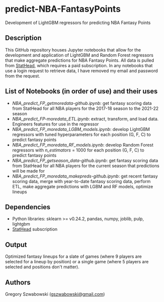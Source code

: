 # predict-NBA-FantasyPoints
Development of LightGBM regressors for predicting NBA Fantasy Points

## Description

This GitHub repository houses Jupyter notebooks that allow for the development and application of LightGBM and Random Forest regressors that make aggregate predictions for NBA Fantasy Points. All data is pulled from [StatHead](https://stathead.com/), which requires a paid subscription. In any notebooks that use a login request to retrieve data, I have removed my email and password from the request.

## List of Notebooks (in order of use) and their uses
* *NBA_predict_FP_getmoredata-github.ipynb*: get fantasy scoring data from StatHead for all NBA players for the 2017-18 season to the 2021-22 season
* *NBA_predict_FP-moredata_ETL.ipynb*: extract, transform, and load data. Engineers features for use in the regressor
* *NBA_predict_FP_moredata_LGBM_models.ipynb*: develop LightGBM regressors with tuned hyperparameters for each position (G, F, C) to predict fantasy points
* *NBA_predict_FP_moredata_RF_models.ipynb*: develop Random Forest regressors with *n_estimators* = 1000 for each position (G, F, C) to predict fantasy points
* *NBA_predict_FP_getseason_data-github.ipynb*: get fantasy scoring data from StatHead for all NBA players for the current season that predictions will be made for
* *NBA_predict_FP_moredata_makepreds-github.ipynb*: get recent fantasy scoring data, merge with year-to-date fantasy scoring data, perform ETL, make aggregate predictions with LGBM and RF models, optimize lineups


## Dependencies

* Python libraries: sklearn >= v0.24.2, pandas, numpy, joblib, pulp, lightgbm
* [StatHead](https://stathead.com/) subscription

## Output

Optimized fantasy lineups for a slate of games (where 9 players are selected for a lineup by position) or a single game (where 5 players are selected and positions don't matter).

## Authors

Gregory Szwabowski (gszwabowski@gmail.com)
